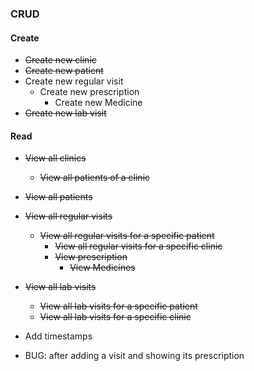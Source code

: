 ### CRUD
#### Create
- ~~Create new clinic~~
- ~~Create new patient~~
- Create new regular visit
	- Create new prescription 
		- Create new Medicine 
- ~~Create new lab visit~~

#### Read
- ~~View all clinics~~
  - ~~View all patients of a clinic~~
- ~~View all patients~~

- ~~View all regular visits~~
  - ~~View all regular visits for a specific patient~~
	- ~~View all regular visits for a specific clinic~~
	- ~~View prescription~~
		- ~~View Medicines~~ 
- ~~View all lab visits~~
  - ~~View all lab visits for a specific patient~~
  - ~~View all lab visits for a specific clinic~~


- Add timestamps
- BUG: after adding a visit and showing its prescription


